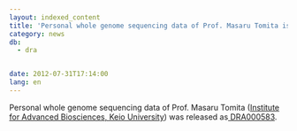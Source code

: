 ```yaml
---
layout: indexed_content
title: 'Personal whole genome sequencing data of Prof. Masaru Tomita is released.'
category: news
db:
  - dra


date: 2012-07-31T17:14:00
lang: en
---
```


Personal whole genome sequencing data of Prof. Masaru Tomita (<a href="http://www.iab.keio.ac.jp/en/">Institute for Advanced Biosciences, Keio University</a>) was released as<a href="http://ddbj.nig.ac.jp/DRASearch/submission?acc=DRA000583"> DRA000583</a>.
